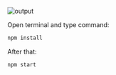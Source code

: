 ![output](https://github.com/user-attachments/assets/ffe0f411-5126-4d60-937d-511a37749d63)

Open terminal and type command:
```bash
npm install
```

After that:
```
npm start
